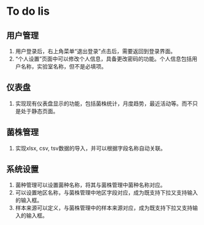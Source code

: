 # To do lis

## 用户管理

1. 用户登录后，右上角菜单“退出登录”点击后，需要返回到登录界面。
2. “个人设置”页面中可以修改个人信息，具备更改密码的功能。个人信息包括用户名称，实验室名称，但不是必填项。

## 仪表盘

1. 实现现有仪表盘显示的功能，包括菌株统计，月度趋势，最近活动等。而不只是处于静态页面。

## 菌株管理

1. 实现xlsx, csv, tsv数据的导入，并可以根据字段名称自动关联。

## 系统设置

1. 菌种管理可以设置菌种名称，将其与菌株管理中菌种名称对应。
2. 可以设置地区名称，与菌株管理中地区字段对应，成为既支持下拉又支持输入的输入框。
3. 样本来源可以定义，与菌株管理中的样本来源对应，成为既支持下拉又支持输入的输入框。